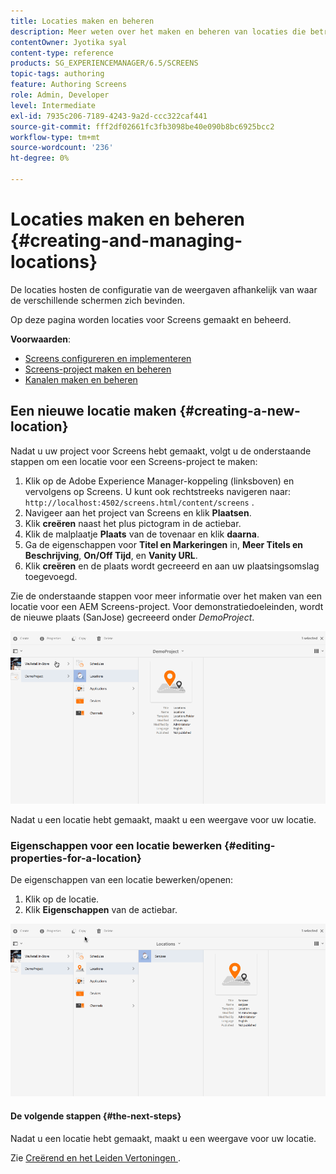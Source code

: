 ```yaml
---
title: Locaties maken en beheren
description: Meer weten over het maken en beheren van locaties die betrekking hebben op AEM Screens?
contentOwner: Jyotika syal
content-type: reference
products: SG_EXPERIENCEMANAGER/6.5/SCREENS
topic-tags: authoring
feature: Authoring Screens
role: Admin, Developer
level: Intermediate
exl-id: 7935c206-7189-4243-9a2d-ccc322caf441
source-git-commit: fff2df02661fc3fb3098be40e090b8bc6925bcc2
workflow-type: tm+mt
source-wordcount: '236'
ht-degree: 0%

---
```


# Locaties maken en beheren {#creating-and-managing-locations}

De locaties hosten de configuratie van de weergaven afhankelijk van waar de verschillende schermen zich bevinden.

Op deze pagina worden locaties voor Screens gemaakt en beheerd.

**Voorwaarden**:

* [Screens configureren en implementeren](configuring-screens-introduction.md)
* [Screens-project maken en beheren](creating-a-screens-project.md)
* [Kanalen maken en beheren](managing-channels.md)

## Een nieuwe locatie maken {#creating-a-new-location}

Nadat u uw project voor Screens hebt gemaakt, volgt u de onderstaande stappen om een locatie voor een Screens-project te maken:

1. Klik op de Adobe Experience Manager-koppeling (linksboven) en vervolgens op Screens. U kunt ook rechtstreeks navigeren naar: `http://localhost:4502/screens.html/content/screens` .
1. Navigeer aan het project van Screens en klik **Plaatsen**.
1. Klik **creëren** naast het plus pictogram in de actiebar.
1. Klik de malplaatje **Plaats** van de tovenaar en klik **daarna**.
1. Ga de eigenschappen voor **Titel en Markeringen** in, **Meer Titels en Beschrijving**, **On/Off Tijd**, en **Vanity URL**.
1. Klik **creëren** en de plaats wordt gecreeerd en aan uw plaatsingsomslag toegevoegd.

Zie de onderstaande stappen voor meer informatie over het maken van een locatie voor een AEM Screens-project. Voor demonstratiedoeleinden, wordt de nieuwe plaats (SanJose) gecreeerd onder *DemoProject*.

![ player2 ](assets/player2.gif)

Nadat u een locatie hebt gemaakt, maakt u een weergave voor uw locatie.

### Eigenschappen voor een locatie bewerken {#editing-properties-for-a-location}

De eigenschappen van een locatie bewerken/openen:

1. Klik op de locatie.
1. Klik **Eigenschappen** van de actiebar.

![ player3 ](assets/player3.gif)

#### De volgende stappen {#the-next-steps}

Nadat u een locatie hebt gemaakt, maakt u een weergave voor uw locatie.

Zie [ Creërend en het Leiden Vertoningen ](managing-displays.md).
